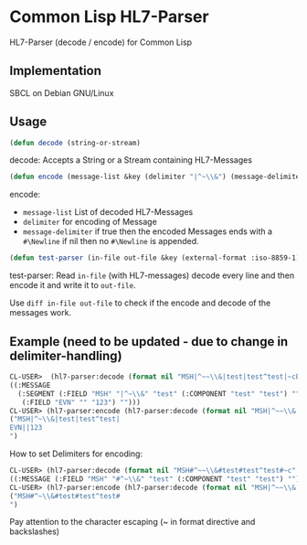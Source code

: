 # Common Lisp HL7-Parser

HL7-Parser (decode / encode) for Common Lisp

## Implementation
SBCL on Debian GNU/Linux

## Usage
```cl
(defun decode (string-or-stream)
```
decode: Accepts a String or a Stream containing HL7-Messages

```cl
(defun encode (message-list &key (delimiter "|^~\\&") (message-delimiter t))
```
encode:
 * `message-list` List of decoded HL7-Messages
 * `delimiter` for encoding of Message
 * `message-delimiter` if true then the encoded Messages ends with a `#\Newline` if nil then no `#\Newline` is appended.


```cl
(defun test-parser (in-file out-file &key (external-format :iso-8859-1) (output-delimiters "|^~\\&"))
```
test-parser: Read `in-file` (with HL7-messages) decode every line and then encode it and write it to `out-file`.

Use `diff in-file out-file` to check if the encode and decode of the messages work.

## Example (need to be updated - due to change in delimiter-handling)
```cl
CL-USER>  (hl7-parser:decode (format nil "MSH|^~~\\&|test|test^test|~cEVN||123~c~c" #\Return #\Return #\Newline ))
((:MESSAGE
  (:SEGMENT (:FIELD "MSH" "|^~\\&" "test" (:COMPONENT "test" "test") "")
   (:FIELD "EVN" "" "123") "")))
CL-USER> (hl7-parser:encode (hl7-parser:decode (format nil "MSH|^~~\\&|test|test^test|~cEVN||123~c~c" #\Return #\Return #\Newline )))
("MSH|^~\\&|test|test^test|EVN||123
")
```

How to set Delimiters for encoding:
```cl
CL-USER> (hl7-parser:decode (format nil "MSH#^~~\\&#test#test^test#~c" #\Newline ))
((:MESSAGE (:FIELD "MSH" "#^~\\&" "test" (:COMPONENT "test" "test") "")))
CL-USER> (hl7-parser:encode (hl7-parser:decode (format nil "MSH|^~~\\&|test|test^test|~c" #\Newline )) "#^~\\&")
("MSH#^~\\&#test#test^test#
")
```

Pay attention to the character escaping (~ in format directive and backslashes)